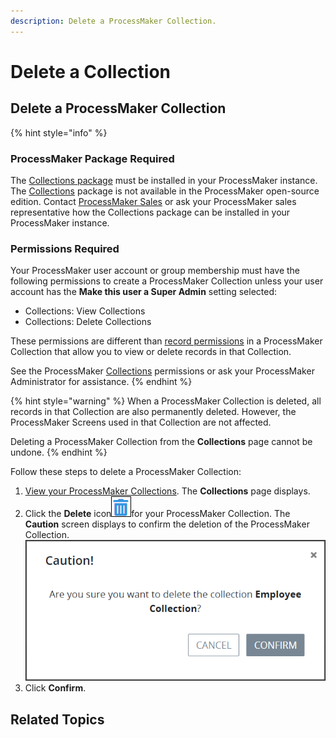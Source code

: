 ```yaml
---
description: Delete a ProcessMaker Collection.
---
```


# Delete a Collection

## Delete a ProcessMaker Collection

{% hint style="info" %}
### ProcessMaker Package Required

The [Collections package](../../package-development-distribution/package-a-connector/collections.md) must be installed in your ProcessMaker instance. The [Collections](../what-is-a-collection.md) package is not available in the ProcessMaker open-source edition. Contact [ProcessMaker Sales](mailto:sales@processmaker.com) or ask your ProcessMaker sales representative how the Collections package can be installed in your ProcessMaker instance.

### Permissions Required

Your ProcessMaker user account or group membership must have the following permissions to create a ProcessMaker Collection unless your user account has the **Make this user a Super Admin** setting selected:

* Collections: View Collections
* Collections: Delete Collections

These permissions are different than [record permissions](configure-a-collection.md#configure-record-permissions-for-processmaker-users) in a ProcessMaker Collection that allow you to view or delete records in that Collection.

See the ProcessMaker [Collections](../../processmaker-administration/permission-descriptions-for-users-and-groups.md#collections) permissions or ask your ProcessMaker Administrator for assistance.
{% endhint %}

{% hint style="warning" %}
When a ProcessMaker Collection is deleted, all records in that Collection are also permanently deleted. However, the ProcessMaker Screens used in that Collection are not affected.

Deleting a ProcessMaker Collection from the **Collections** page cannot be undone.
{% endhint %}

Follow these steps to delete a ProcessMaker Collection:

1. [View your ProcessMaker Collections](view-collections.md#view-all-collections). The **Collections** page displays.
2. Click the **Delete** icon![](../../.gitbook/assets/trash-icon-process-modeler-processes.png)for your ProcessMaker Collection. The **Caution** screen displays to confirm the deletion of the ProcessMaker Collection. ![](../../.gitbook/assets/caution-delete-collection-package.png) 
3. Click **Confirm**.

## Related Topics




